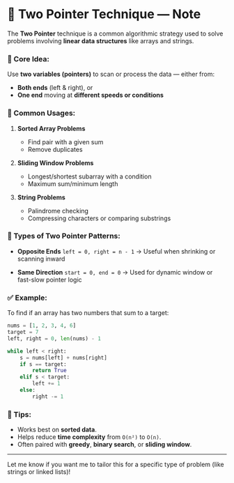 # 👣 Two Pointer Technique — Note

The **Two Pointer** technique is a common algorithmic strategy used to solve problems involving **linear data structures** like arrays and strings.

### 🧠 Core Idea:

Use **two variables (pointers)** to scan or process the data — either from:

- **Both ends** (left & right), or
- **One end** moving at **different speeds or conditions**

### 🔧 Common Usages:

1. **Sorted Array Problems**

   - Find pair with a given sum
   - Remove duplicates

2. **Sliding Window Problems**

   - Longest/shortest subarray with a condition
   - Maximum sum/minimum length

3. **String Problems**

   - Palindrome checking
   - Compressing characters or comparing substrings

### 🔁 Types of Two Pointer Patterns:

- **Opposite Ends**
  `left = 0, right = n - 1`
  → Useful when shrinking or scanning inward

- **Same Direction**
  `start = 0, end = 0`
  → Used for dynamic window or fast-slow pointer logic

### ✅ Example:

To find if an array has two numbers that sum to a target:

```python
nums = [1, 2, 3, 4, 6]
target = 7
left, right = 0, len(nums) - 1

while left < right:
    s = nums[left] + nums[right]
    if s == target:
        return True
    elif s < target:
        left += 1
    else:
        right -= 1
```

### 📌 Tips:

- Works best on **sorted data**.
- Helps reduce **time complexity** from `O(n²)` to `O(n)`.
- Often paired with **greedy**, **binary search**, or **sliding window**.

---

Let me know if you want me to tailor this for a specific type of problem (like strings or linked lists)!
